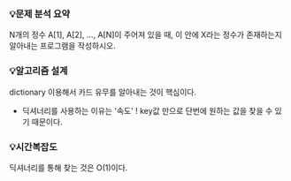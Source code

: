 ### 💡**문제 분석 요약**

N개의 정수 A[1], A[2], …, A[N]이 주어져 있을 때, 이 안에 X라는 정수가 존재하는지 알아내는 프로그램을 작성하시오.

### 💡**알고리즘 설계**

dictionary 이용해서 카드 유무를 알아내는 것이 핵심이다. 

- 딕셔너리를 사용하는 이유는 '속도' ! key값 만으로 단번에 원하는 값을 찾을 수 있기 때문이다.


### 💡시간복잡도

딕셔너리를 통해 찾는 것은 O(1)이다.
